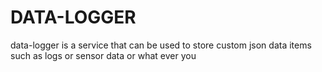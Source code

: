 # DATA-LOGGER
data-logger is a service that can be used to store custom json data items
such as logs or sensor data or what ever you 